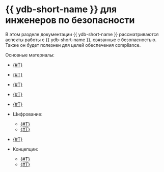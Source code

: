 # {{ ydb-short-name }} для инженеров по безопасности

В этом разделе документации {{ ydb-short-name }} рассматриваются аспекты работы с {{ ydb-short-name }}, связанные с безопасностью. Также он будет полезнен для целей обеспечения compliance.

Основные материалы:

- [{#T}](authentification.md)
- [{#T}](authorization.md)
- [{#T}](group.md)
- [{#T}](right.md)
- [{#T}](audit-log.md)
- Шифрование:

  - [{#T}](encryption/data-at-rest.md)
  - [{#T}](encryption/data-in-transit.md)

- [{#T}](short-access-control-notation.md)
- Концепции:

  - [{#T}](../concepts/auth.md)
  - [{#T}](../concepts/connect.md)
